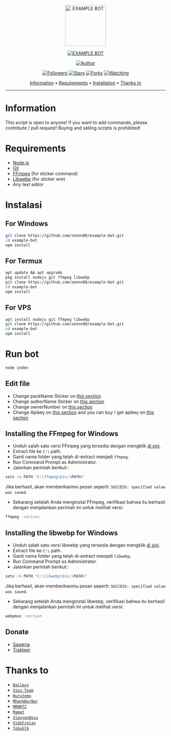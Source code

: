 <p align="center">
<img src="https://justaqul.xyz/assets/img/profile/c507c50fcedc1ab55a9e8e436a2081d5.jpg" alt="EXAMPLE BOT" width="128" height="128"/>
</p>
<p align="center">
<a href="#"><img title="EXAMPLE BOT" src="https://img.shields.io/badge/EXAMPLE BOT-green?colorA=%23ff0000&colorB=%23017e40&style=for-the-badge"></a>
</p>
<p align="center">
<a href="https://github.com/zennn08"><img title="Author" src="https://img.shields.io/badge/Author-zennn08-red.svg?style=for-the-badge&logo=github"></a>
</p>
<p align="center">
<a href="https://github.com/zennn08/followers"><img title="Followers" src="https://img.shields.io/github/followers/zennn08?color=blue&style=flat-square"></a>
<a href="https://github.com/zennn08/megumikato2/stargazers/"><img title="Stars" src="https://img.shields.io/github/stars/zennn08/example-bot?color=red&style=flat-square"></a>
<a href="https://github.com/zennn08/megumikato2/network/members"><img title="Forks" src="https://img.shields.io/github/forks/zennn08/example-bot?color=red&style=flat-square"></a>
<a href="https://github.com/zennn08/megumikato2/watchers"><img title="Watching" src="https://img.shields.io/github/watchers/zennn08/example-bot?label=Watchers&color=blue&style=flat-square"></a>
</p>

<p align="center">
  <a href="https://github.com/zennn08/example-bot#information">Information</a> •
  <a href="https://github.com/zennn08/example-bot#requirements">Requirements</a> •
  <a href="https://github.com/zennn08/example-bot#instalasi">Installation</a> •
  <a href="https://github.com/zennn08/example-bot#thanks-to">Thanks to</a>
</p>
</div>


---


# Information
This script is open to anyone! If you want to add commands, please contribute / pull request! Buying and selling scripts is prohibited!

# Requirements
* [Node.js](https://nodejs.org/en/)
* [Git](https://git-scm.com/downloads)
* [FFmpeg](https://github.com/BtbN/FFmpeg-Builds/releases/download/autobuild-2020-12-08-13-03/ffmpeg-n4.3.1-26-gca55240b8c-win64-gpl-4.3.zip) (for sticker command)
* [Libwebp](https://developers.google.com/speed/webp/download) (for sticker wm)
* Any text editor

# Instalasi
## For Windows
```bash
git clone https://github.com/zennn08/example-bot.git
cd example-bot
npm install
```
## For Termux
```bash
apt update && apt upgrade
pkg install nodejs git ffmpeg libwebp
git clone https://github.com/zennn08/example-bot.git
cd example-bot
npm install
```

## For VPS
```bash
apt install nodejs git ffmpeg libwebp
git clone https://github.com/zennn08/example-bot.git
cd example-bot
npm install
```
# Run bot
```cmd
node index
```

## Edit file
- Change packName Sticker on [this section](https://github.com/zennn08/example-bot/blob/47d703284ad198befe5b470fd4418df4a1e07a69/config.json#L2)
- Change authorName Sticker on [this section](https://github.com/zennn08/example-bot/blob/47d703284ad198befe5b470fd4418df4a1e07a69/config.json#L3)
- Change ownerNumber on [this section](https://github.com/zennn08/example-bot/blob/47d703284ad198befe5b470fd4418df4a1e07a69/config.json#L4)
- Change Apikey on [this section](https://github.com/zennn08/example-bot/blob/47d703284ad198befe5b470fd4418df4a1e07a69/config.json#L9) and you can buy / get apikey on [this section](https://justaqul.xyz)


## Installing the FFmpeg for Windows
* Unduh salah satu versi FFmpeg yang tersedia dengan mengklik [di sini](https://www.gyan.dev/ffmpeg/builds/).
* Extract file ke `C:\` path.
* Ganti nama folder yang telah di-extract menjadi `ffmpeg`.
* Run Command Prompt as Administrator.
* Jalankan perintah berikut::
```cmd
setx /m PATH "C:\ffmpeg\bin;%PATH%"
```
Jika berhasil, akan memberikanmu pesan seperti: `SUCCESS: specified value was saved`.
* Sekarang setelah Anda menginstal FFmpeg, verifikasi bahwa itu berhasil dengan menjalankan perintah ini untuk melihat versi:
```cmd
ffmpeg -version
```


## Installing the libwebp for Windows
* Unduh salah satu versi libwebp yang tersedia dengan mengklik [di sini](https://developers.google.com/speed/webp/download).
* Extract file ke `C:\` path.
* Ganti nama folder yang telah di-extract menjadi `libwebp`.
* Run Command Prompt as Administrator.
* Jalankan perintah berikut::
```cmd
setx /m PATH "C:\libwebp\bin;%PATH%"
```
Jika berhasil, akan memberikanmu pesan seperti: `SUCCESS: specified value was saved`.
* Sekarang setelah Anda menginstal libwebp, verifikasi bahwa itu berhasil dengan menjalankan perintah ini untuk melihat versi:
```cmd
webpmux -version
```

## Donate
- [Saweria](https://saweria.co/aqulzz)
- [Trakteer](https://trakteer.id/aqulzz)

# Thanks to
* [`Baileys`](https://github.com/adiwajshing/Baileys)
* [`Xinz-Team`](https://github.com/Xinz-Team)
* [`Nurutomo`](https://github.com/Nurutomo)
* [`MhankBarBar`](https://github.com/MhankBarBar)
* [`MRHRTZ`](https://github.com/MRHRTZ)
* [`Mamet`](https://github.com/mamet8/)
* [`SlavyanDesu`](https://github.com/SlavyanDesu)
* [`VideFrelan`](https://github.com/VideFrelan)
* [`TobyG74`](https://github.com/TobyG74)